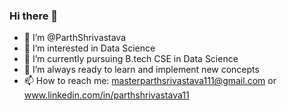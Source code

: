 ### Hi there 👋


- 👋 I’m @ParthShrivastava
- 👀 I’m interested in Data Science
- 🌱 I’m currently pursuing B.tech CSE in Data Science
- :paperclip: I’m always ready to learn and implement new concepts 
- 📫 How to reach me: masterparthsrivastava111@gmail.com or www.linkedin.com/in/parthshrivastava11


